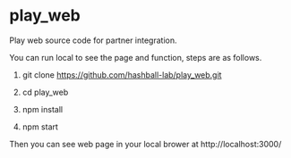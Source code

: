 # play_web
Play web source code for partner integration.

You can run local to see the page and function, steps are as follows.

1. git clone https://github.com/hashball-lab/play_web.git

2. cd play_web

3. npm install

4. npm start

Then you can see web page in your local brower at http://localhost:3000/
